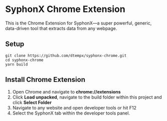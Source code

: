 # SyphonX Chrome Extension

This is the Chrome Extension for SyphonX—a super powerful, generic, data-driven tool that extracts data from any webpage.


## Setup
```
git clone https://github.com/dtempx/syphonx-chrome.git
cd syphonx-chrome
yarn build
```

## Install Chrome Extension
1. Open Chrome and navigate to **chrome://extensions**
2. Click **Load unpacked**, navigate to the build folder within this project and click **Select Folder**
3. Navigate to any website and open developer tools or hit F12
4. Select the SyphonX tab within the developer tools panel.
